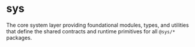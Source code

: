 # sys 
The core system layer providing foundational modules, types, and utilities that define the 
shared contracts and runtime primitives for all `@sys/*` packages.
